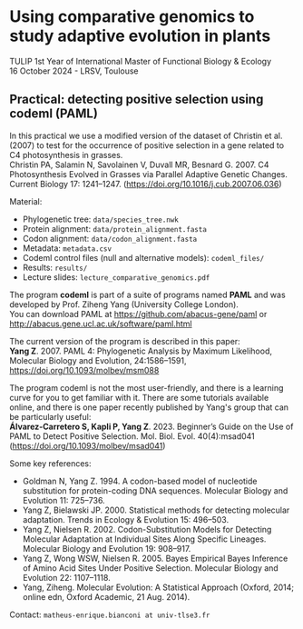 # Using comparative genomics to study adaptive evolution in plants  
TULIP 1st Year of International Master of Functional Biology & Ecology  
16 October 2024 - LRSV, Toulouse  

## Practical: detecting positive selection using codeml (PAML)  
In this practical we use a modified version of the dataset of Christin et al. (2007) to test for the occurrence of positive selection in a gene related to C4 photosynthesis in grasses.  
Christin PA, Salamin N, Savolainen V, Duvall MR, Besnard G. 2007. C4 Photosynthesis Evolved in Grasses via Parallel Adaptive Genetic Changes. Current Biology 17: 1241–1247. (https://doi.org/10.1016/j.cub.2007.06.036)  

  
Material:  
- Phylogenetic tree: `data/species_tree.nwk`
- Protein alignment: `data/protein_alignment.fasta`
- Codon alignment: `data/codon_alignment.fasta`
- Metadata: `metadata.csv`
- Codeml control files (null and alternative models): `codeml_files/`
- Results: `results/`
- Lecture slides: `lecture_comparative_genomics.pdf`

The program <b>codeml</b> is part of a suite of programs named <b>PAML</b> and was developed by Prof. Ziheng Yang (University College London).   
You can download PAML at https://github.com/abacus-gene/paml or http://abacus.gene.ucl.ac.uk/software/paml.html  
  
The current version of the program is described in this paper:  
<b>Yang Z</b>. 2007. PAML 4: Phylogenetic Analysis by Maximum Likelihood, Molecular Biology and Evolution, 24:1586–1591, https://doi.org/10.1093/molbev/msm088

  
The program codeml is not the most user-friendly, and there is a learning curve for you to get familiar with it. There are some tutorials available online, and there is one paper recently published by Yang's group that can be particularly useful:  
<b>Álvarez-Carretero S, Kapli P, Yang Z</b>. 2023. Beginner’s Guide on the Use of PAML to Detect Positive Selection. Mol. Biol. Evol. 40(4):msad041 (https://doi.org/10.1093/molbev/msad041)  

  
Some key references:  
- Goldman N, Yang Z. 1994. A codon-based model of nucleotide substitution for protein-coding DNA sequences. Molecular Biology and Evolution 11: 725–736.  
- Yang Z, Bielawski JP. 2000. Statistical methods for detecting molecular adaptation. Trends in Ecology & Evolution 15: 496–503.  
- Yang Z, Nielsen R. 2002. Codon-Substitution Models for Detecting Molecular Adaptation at Individual Sites Along Specific Lineages. Molecular Biology and Evolution 19: 908–917.
- Yang Z, Wong WSW, Nielsen R. 2005. Bayes Empirical Bayes Inference of Amino Acid Sites Under Positive Selection. Molecular Biology and Evolution 22: 1107–1118.
- Yang, Ziheng. Molecular Evolution: A Statistical Approach (Oxford, 2014; online edn, Oxford Academic, 21 Aug. 2014).

Contact: `matheus-enrique.bianconi at univ-tlse3.fr`
